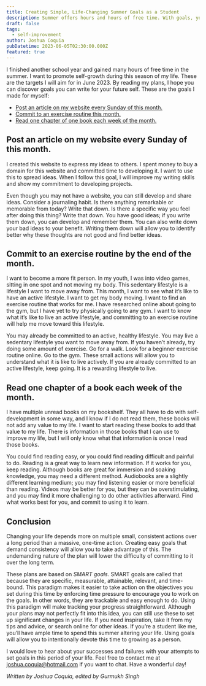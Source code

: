 ```yaml
---
title: Creating Simple, Life-Changing Summer Goals as a Student
description: Summer offers hours and hours of free time. With goals, you can take advantage of this time to intentionally change your life.
draft: false
tags:
  - self-improvement
author: Joshua Coquia
pubDatetime: 2023-06-05T02:30:00.000Z
featured: true
---
```


I finished another school year and gained many hours of free time in the summer. I want to promote self-growth during this season of my life. These are the targets I will aim for in June 2023. By reading my plans, I hope you can discover goals you can write for your future self.
These are the goals I made for myself:

- [Post an article on my website every Sunday of this month.](#post-an-article-on-my-website-every-sunday-of-this-month)
- [Commit to an exercise routine this month.](#commit-to-an-exercise-routine-by-the-end-of-the-month)
- [Read one chapter of one book each week of the month.](#read-one-chapter-of-a-book-each-week-of-the-month)

## Post an article on my website every Sunday of this month.

I created this website to express my ideas to others. I spent money to buy a domain for this website and committed time to developing it. I want to use this to spread ideas. When I follow this goal, I will improve my writing skills and show my commitment to developing projects.

Even though you may not have a website, you can still develop and share ideas. Consider a journaling habit. Is there anything remarkable or memorable from today? Write that down. Is there a specific way you feel after doing this thing? Write that down. You have good ideas; if you write them down, you can develop and remember them. You can also write down your bad ideas to your benefit. Writing them down will allow you to identify better why these thoughts are not good and find better ideas.

## Commit to an exercise routine by the end of the month.

I want to become a more fit person. In my youth, I was into video games, sitting in one spot and not moving my body. This sedentary lifestyle is a lifestyle I want to move away from. This month, I want to see what it’s like to have an active lifestyle. I want to get my body moving. I want to find an exercise routine that works for me. I have researched online about going to the gym, but I have yet to try physically going to any gym. I want to know what it’s like to live an active lifestyle, and committing to an exercise routine will help me move toward this lifestyle.

You may already be committed to an active, healthy lifestyle. You may live a sedentary lifestyle you want to move away from. If you haven’t already, try doing some amount of exercise. Go for a walk. Look for a beginner exercise routine online. Go to the gym. These small actions will allow you to understand what it is like to live actively. If you are already committed to an active lifestyle, keep going. It is a rewarding lifestyle to live.

## Read one chapter of a book each week of the month.

I have multiple unread books on my bookshelf. They all have to do with self-development in some way, and I know if I do not read them, these books will not add any value to my life. I want to start reading these books to add that value to my life. There is information in those books that I can use to improve my life, but I will only know what that information is once I read those books.

You could find reading easy, or you could find reading difficult and painful to do. Reading is a great way to learn new information. If it works for you, keep reading. Although books are great for immersion and soaking knowledge, you may need a different method. Audiobooks are a slightly different learning medium; you may find listening easier or more beneficial than reading. Videos may be better for you, but they can be overstimulating, and you may find it more challenging to do other activities afterward. Find what works best for you, and commit to using it to learn.

## Conclusion

Changing your life depends more on multiple small, consistent actions over a long period than a massive, one-time action. Creating easy goals that demand consistency will allow you to take advantage of this. The undemanding nature of the plan will lower the difficulty of committing to it over the long term.

These plans are based on _SMART goals_. SMART goals are called that because they are specific, measurable, attainable, relevant, and time-bound. This paradigm makes it easier to take action on the objectives you set during this time by enforcing time pressure to encourage you to work on the goals. In other words, they are trackable and easy enough to do. Using this paradigm will make tracking your progress straightforward. Although your plans may not perfectly fit into this idea, you can still use these to set up significant changes in your life. If you need inspiration, take it from my tips and advice, or search online for other ideas. If you’re a student like me, you’ll have ample time to spend this summer altering your life. Using goals will allow you to intentionally devote this time to growing as a person.

I would love to hear about your successes and failures with your attempts to set goals in this period of your life. Feel free to contact me at joshua.coquia@hotmail.com if you want to chat. Have a wonderful day!

_Written by Joshua Coquia, edited by Gurmukh Singh_
